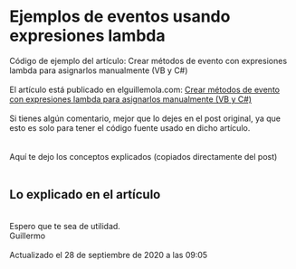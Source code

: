 # Ejemplos de eventos usando expresiones lambda
Código de ejemplo del artículo: Crear métodos de evento con expresiones lambda para asignarlos manualmente (VB y C#)
<br>
<br>
El artículo está publicado en elguillemola.com: <a href="http://www.elguillemola.com/2020/09/crear-metodos-de-evento-con-expresiones-lambda-para-asignarlos-manualmente-vb-y-c/">Crear métodos de evento con expresiones lambda para asignarlos manualmente (VB y C#)</a><br>
<br>
Si tienes algún comentario, mejor que lo dejes en el post original, ya que esto es solo para tener el código fuente usado en dicho artículo.<br>
<br>
<br>
Aquí te dejo los conceptos explicados (copiados directamente del post)<br>
<br>
## Lo explicado en el artículo

<br>
Espero que te sea de utilidad.<br>
Guillermo<br>
<br>
Actualizado el 28 de septiembre de 2020 a las 09:05


